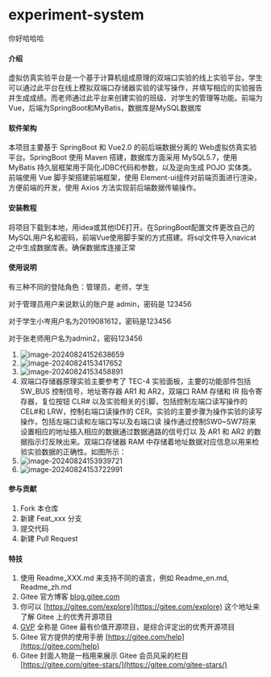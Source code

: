 # experiment-system
你好哈哈哈
#### 介绍
虚拟仿真实验平台是⼀个基于计算机组成原理的双端⼝实验的线上实验平台。学⽣可以通过此平台在线上模拟双端⼝存储器实验的读写操作，并填写相应的实验报告并⽣成成绩。⽽⽼师通过此平台来创建实验的班级、对学⽣的管理等功能。前端为Vue，后端为SpringBoot和MyBatis，数据库是MySQL数据库



#### 软件架构
本项目主要基于 SpringBoot 和 Vue2.0 的前后端数据分离的 Web虚拟仿真实验平台。SpringBoot 使用 Maven 搭建，数据库方面采用 MySQL5.7，使用 MyBatis 持久层框架用于简化JDBC代码和参数，以及逆向生成 POJO 实体类。前端使用 Vue 脚手架搭建前端框架，使用 Element-ui组件对前端页面进行渲染，方便前端的开发，使用 Axios 方法实现前后端数据传输操作。


#### 安装教程

将项目下载到本地，用idea或其他IDE打开。在SpringBoot配置文件更改自己的MySQL用户名和密码，前端Vue使用脚手架的方式搭建。将sql文件导入navicat之中生成数据库表。确保数据库连接正常

#### 使用说明

有三种不同的登陆角色：管理员，老师，学生

对于管理员用户来说默认的账户是 admin，密码是 123456

对于学生小岑用户名为2019081612，密码是123456

对于张老师用户名为admin2，密码123456

1.  ![image-20240824152638659](E:\gitee仓库\experiment-system\README.assets\image-20240824152638659.png)
1.  ![image-20240824153417652](https://cdn.jsdelivr.net/gh/superjavas/picturedemo/image/image-20240824153417652.png)
1.  ![image-20240824153458891](https://cdn.jsdelivr.net/gh/superjavas/picturedemo/image/image-20240824153458891.png)
2.  双端口存储器原理实验主要参考了 TEC-4 实验面板，主要的功能部件包括 SW_BUS 控制信号，地址寄存器 AR1 和 AR2，双端口 RAM 存储和 IR 指令寄存器，复位按钮 CLR# 以及实验相关的引脚，包括控制左端口读写操作的 CEL#和 LRW，控制右端口读操作的 CER。实验的主要步骤为操作实验的读写操作，包括左端口读和左端口写以及右端口读 操作通过控制SW0~SW7将来设置相应的地址插入相应的数据通过数据通路的信号灯以 及 AR1 和 AR2 的数据指示灯反映出来。双端口存储器 RAM 中存储着地址数据对应信息以用来检验实验数据的正确性。如图所示：
2.  ![image-20240824153939721](https://cdn.jsdelivr.net/gh/superjavas/picturedemo/image/image-20240824153939721.png)
3.  ![image-20240824153722991](https://cdn.jsdelivr.net/gh/superjavas/picturedemo/image/image-20240824153722991.png)

#### 参与贡献

1.  Fork 本仓库
2.  新建 Feat_xxx 分支
3.  提交代码
4.  新建 Pull Request


#### 特技

1.  使用 Readme\_XXX.md 来支持不同的语言，例如 Readme\_en.md, Readme\_zh.md
2.  Gitee 官方博客 [blog.gitee.com](https://blog.gitee.com)
3.  你可以 [https://gitee.com/explore](https://gitee.com/explore) 这个地址来了解 Gitee 上的优秀开源项目
4.  [GVP](https://gitee.com/gvp) 全称是 Gitee 最有价值开源项目，是综合评定出的优秀开源项目
5.  Gitee 官方提供的使用手册 [https://gitee.com/help](https://gitee.com/help)
6.  Gitee 封面人物是一档用来展示 Gitee 会员风采的栏目 [https://gitee.com/gitee-stars/](https://gitee.com/gitee-stars/)
